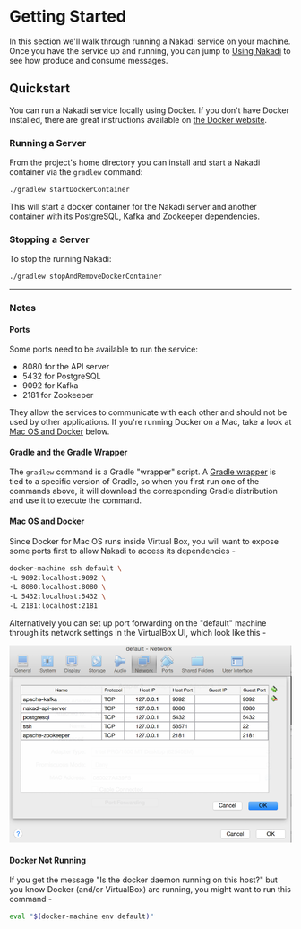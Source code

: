 # Getting Started

In this section we'll walk through running a Nakadi service on your machine. Once you have the service up and running, you can jump to [Using Nakadi]() to see how produce and consume messages.

## Quickstart

You can run a Nakadi service locally using Docker. If you don't have Docker installed, there are great instructions available on [the Docker website](https://www.docker.com/). 


### Running a Server

From the project's home directory you can install and start a Nakadi container via the `gradlew` command:

```sh
./gradlew startDockerContainer
```

This will start a docker container for the Nakadi server and another container 
with its PostgreSQL, Kafka and Zookeeper dependencies. 

### Stopping a Server

To stop the running Nakadi:

```sh
./gradlew stopAndRemoveDockerContainer
```

---

### Notes

#### Ports

Some ports need to be available to run the service: 

-  8080 for the API server
-  5432 for PostgreSQL
-  9092 for Kafka 
-  2181 for Zookeeper 
  
They allow the services to communicate with each other and should not be used by other applications. If you're running Docker on a Mac, take a look at [Mac OS and Docker]() below.

#### Gradle and the Gradle Wrapper

The `gradlew` command is a Gradle "wrapper" script. A [Gradle wrapper](https://docs.gradle.org/current/userguide/gradle_wrapper.html) is tied to a specific version of Gradle, so when you first run one of the commands above, it will download the corresponding Gradle distribution and use it to execute the command.

#### Mac OS and Docker

Since Docker for Mac OS runs inside Virtual Box, you will  want to expose 
some ports first to allow Nakadi to access its dependencies -

```sh
docker-machine ssh default \
-L 9092:localhost:9092 \
-L 8080:localhost:8080 \
-L 5432:localhost:5432 \
-L 2181:localhost:2181
```

Alternatively you can set up port forwarding on the "default" machine through 
its network settings in the VirtualBox UI, which look like this - 


![vbox](vbox.png)


#### Docker Not Running

If you get the message "Is the 
docker daemon running on this host?" but you know Docker (and/or VirtualBox) are 
running, you might want to run this command - 

```sh
eval "$(docker-machine env default)"
```
